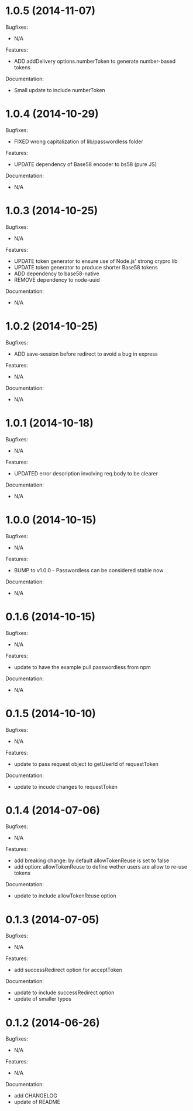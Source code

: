 # 1.0.5 (2014-11-07)

Bugfixes:
- N/A

Features:
- ADD addDelivery options.numberToken to generate number-based tokens

Documentation:
- Small update to include numberToken

# 1.0.4 (2014-10-29)

Bugfixes:
- FIXED wrong capitalization of lib/passwordless folder

Features:
- UPDATE dependency of Base58 encoder to bs58 (pure JS)

Documentation:
- N/A

# 1.0.3 (2014-10-25)

Bugfixes:
- N/A

Features:
- UPDATE token generator to ensure use of Node.js' strong crypro lib
- UPDATE token generator to produce shorter Base58 tokens
- ADD dependency to base58-native
- REMOVE dependency to node-uuid

Documentation:
- N/A

# 1.0.2 (2014-10-25)

Bugfixes:
- ADD save-session before redirect to avoid a bug in express

Features:
- N/A

Documentation:
- N/A

# 1.0.1 (2014-10-18)

Bugfixes:
- N/A

Features:
- UPDATED error description involving req.body to be clearer

Documentation:
- N/A

# 1.0.0 (2014-10-15)

Bugfixes:
- N/A

Features:
- BUMP to v1.0.0 - Passwordless can be considered stable now

Documentation:
- N/A

# 0.1.6 (2014-10-15)

Bugfixes:
- N/A

Features:
- update to have the example pull passwordless from npm

Documentation:
- N/A

# 0.1.5 (2014-10-10)

Bugfixes:
- N/A

Features:
- update to pass request object to getUserId of requestToken

Documentation:
- update to incude changes to requestToken

# 0.1.4 (2014-07-06)

Bugfixes:
- N/A

Features:
- add breaking change: by default allowTokenReuse is set to false
- add option: allowTokenReuse to define wether users are allow to re-use tokens

Documentation:
- update to include allowTokenReuse option

# 0.1.3 (2014-07-05)

Bugfixes:
- N/A

Features:
- add successRedirect option for acceptToken

Documentation:
- update to include successRedirect option
- update of smaller typos

# 0.1.2 (2014-06-26)

Bugfixes:
- N/A

Features:
- N/A

Documentation:
- add CHANGELOG
- update of README